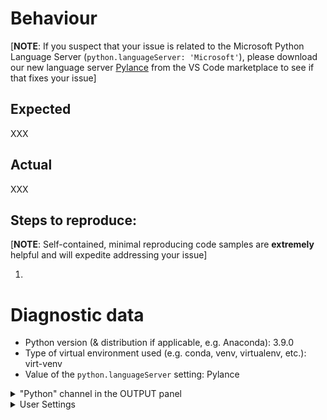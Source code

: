 <!-- Please search existing issues to avoid creating duplicates;
     https://github.com/microsoft/vscode-python/issues?q=is%3Aopen+is%3Aissue+label%3Atype-bug
-->

# Behaviour

[**NOTE**: If you suspect that your issue is related to the Microsoft Python Language Server (`python.languageServer: 'Microsoft'`), please download our new language server [Pylance](https://marketplace.visualstudio.com/items?itemName=ms-python.vscode-pylance) from the VS Code marketplace to see if that fixes your issue]

## Expected

XXX

## Actual

XXX

## Steps to reproduce:

[**NOTE**: Self-contained, minimal reproducing code samples are **extremely** helpful and will expedite addressing your issue]

1.

<!--
Note: If you think a GIF of what is happening would be helpful, consider tools like https://www.cockos.com/licecap/, https://github.com/phw/peek or https://www.screentogif.com/ .
You can attach such things **after** you create your issue on GitHub.
-->

# Diagnostic data

-   Python version (& distribution if applicable, e.g. Anaconda): 3.9.0
-   Type of virtual environment used (e.g. conda, venv, virtualenv, etc.): virt-venv
-   Value of the `python.languageServer` setting: Pylance

<details>

<summary>"Python" channel in the OUTPUT panel</summary>

<p>

<!-- Run the "Python: Show Output" command to see the requested output. --->

```

```

</p>
</details>

<details>

<summary>User Settings</summary>

<p>

```

experiments
• enabled: true
• optInto: []
• optOutFrom: []

insidersChannel: "off"

venvPath: "<placeholder>"

```

</p>
</details>
